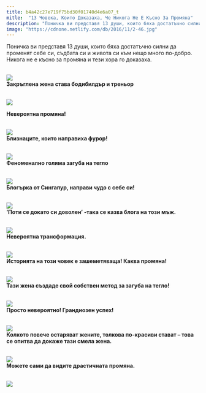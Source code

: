 ```yaml
---
title: b4a42c27e719f75bd30f01740d4e6a07_t
mitle:  "13 Човека, Които Доказаха, Че Никога Не Е Късно За Промяна"
description: "Поничка ви представя 13 души, които бяха достатъчно силни да променят себе си, съдбата си и живота си към нещо много по-добро. Никога не е късно за промяна и тези хора �"
image: "https://cdnone.netlify.com/db/2016/11/2-46.jpg"
---
```


 <p>Поничка ви представя 13 души, които бяха достатъчно силни да променят себе си, съдбата си и живота си към нещо много по-добро. Никога не е късно за промяна и тези хора го доказаха.</p>      <p> <br/><img src="https://cdnone.netlify.com/db/2016/11/2-46.jpg"/><br/> <strong>Закръглена жена става бодибилдър и треньор</strong></p> <p> <br/><img src="https://cdnone.netlify.com/db/2016/11/1-81.jpg"/><br/></p> <p><strong>Невероятна промяна! </strong></p>       <p> <br/><img src="https://cdnone.netlify.com/db/2016/11/4-67.jpg"/><br/> <strong>Близнаците, които направиха фурор!</strong></p> <p> <br/><img src="https://cdnone.netlify.com/db/2016/11/5-66.jpg"/><br/> <strong>Феноменално голяма загуба на тегло</strong></p> <p> <br/><img src="https://cdnone.netlify.com/db/2016/11/6-63.jpg"/><br/> <strong>Блогърка от Сингапур, направи чудо с себе си!</strong></p>  <p> <br/><img src="https://cdnone.netlify.com/db/2016/11/7-63.jpg"/><br/> <strong>’Поти се докато си доволен’ -така се казва блога на този мъж.</strong></p>      <p> <br/><img src="https://cdnone.netlify.com/db/2016/11/8-58.jpg"/><br/> <strong>Невероятна трансформация.</strong></p> <p> <br/><img src="https://cdnone.netlify.com/db/2016/11/9-58.jpg"/><br/> <strong>Историята на този човек е зашеметяваща! Каква промяна! </strong></p>  <p> <br/><img src="https://cdnone.netlify.com/db/2016/11/10-55.jpg"/><br/> <strong>Тази жена създаде свой собствен метод за загуба на тегло!</strong></p> <p> <br/><img src="https://cdnone.netlify.com/db/2016/11/11-52.jpg"/><br/> <strong>Просто невероятно! Грандиозен успех!</strong></p> <p> <br/><img src="https://cdnone.netlify.com/db/2016/11/12-45.jpg"/><br/> <strong>Колкото повече остаряват жените, толкова по-красиви стават – това се опитва да докаже тази смела жена.</strong></p>  <p> <br/><img src="https://cdnone.netlify.com/db/2016/11/13-39.jpg"/><br/> <strong>Можете сами да видите драстичната промяна.</strong></p>      <p> <br/><img src="https://cdnone.netlify.com/db/2016/11/14-41.jpg"/><br/></p>       